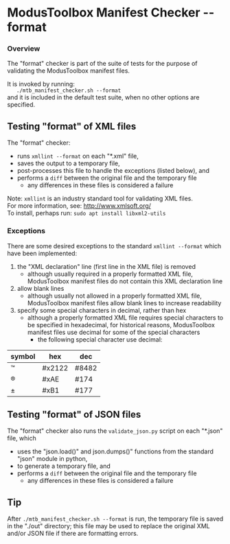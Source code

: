 # ModusToolbox Manifest Checker -- format

### Overview
The "format" checker is part of the suite of tests for the purpose of validating the ModusToolbox manifest files.

It is invoked by running:<br>
`    ./mtb_manifest_checker.sh --format    `<br>
and it is included in the default test suite, when no other options are specified.

## Testing "format" of XML files
The "format" checker:
- runs `xmllint --format` on each "*.xml" file,
- saves the output to a temporary file,
- post-processes this file to handle the exceptions (listed below), and
- performs a `diff` between the original file and the temporary file
    - any differences in these files is considered a failure

Note: `xmllint` is an industry standard tool for validating XML files.<br>
For more information, see: http://www.xmlsoft.org/<br>
To install, perhaps run: `sudo apt install libxml2-utils`

### Exceptions
There are some desired exceptions to the standard `xmllint --format` which have been implemented:
1. the "XML declaration" line (first line in the XML file) is removed
    - although usually required in a properly formatted XML file, ModusToolbox manifest files do not contain this XML declaration line
2. allow blank lines
    - although usually not allowed in a properly formatted XML file, ModusToolbox manifest files allow blank lines to increase readability
3. specify some special characters in decimal, rather than hex
    - although a properly formatted XML file requires special characters to be specified in hexadecimal, for historical reasons, ModusToolbox manifest files use decimal for some of the special characters
        - the following special character use decimal:

| symbol | hex | dec |
| - | - | - |
| &#x2122; | #x2122 | #8482 |
| &#xAE; | #xAE | #174 |
| &#xB1; | #xB1 | #177 |

## Testing "format" of JSON files
The "format" checker also runs the `validate_json.py` script on each "*.json" file, which
- uses the "json.load()" and json.dumps()" functions from the standard "json" module in python,
- to generate a temporary file, and
- performs a `diff` between the original file and the temporary file
    - any differences in these files is considered a failure

## Tip
After `./mtb_manifest_checker.sh --format` is run, the temporary file is saved in the "./out" directory; this file may be used to replace the original XML and/or JSON file if there are formatting errors.
